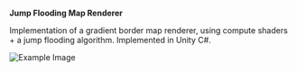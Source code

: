**Jump Flooding Map Renderer**

Implementation of a gradient border map renderer, using compute shaders + a jump flooding algorithm. Implemented in Unity C#.

![Example Image](https://i.imgur.com/wKFnWRq.png)
